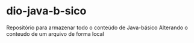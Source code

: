 # dio-java-b-sico
Repositório para armazenar todo o conteúdo de Java-básico 
Alterando o conteudo de um arquivo de forma local 
